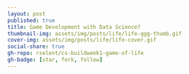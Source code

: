 ```yaml
---
layout: post
published: true
title: Game Development with Data Science?
thumbnail-img: assets/img/posts/life/life-ggg-thumb.gif
cover-img: assets/img/posts/life/life-cover.gif
social-share: true
gh-repo: rselent/cs-buildweek1-game-of-life
gh-badge: [star, fork, follow]
---
```



